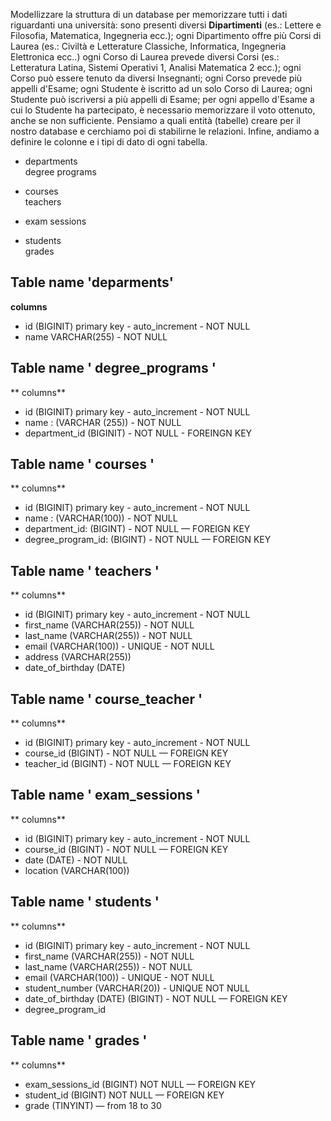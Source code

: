 Modellizzare la struttura di un database per memorizzare tutti i dati riguardanti una università:
sono presenti diversi **Dipartimenti** (es.: Lettere e Filosofia, Matematica, Ingegneria ecc.);
ogni Dipartimento offre più Corsi di Laurea (es.: Civiltà e Letterature Classiche, Informatica, Ingegneria Elettronica ecc..)
ogni Corso di Laurea prevede diversi Corsi (es.: Letteratura Latina, Sistemi Operativi 1, Analisi Matematica 2 ecc.);
ogni Corso può essere tenuto da diversi Insegnanti;
ogni Corso prevede più appelli d'Esame;
ogni Studente è iscritto ad un solo Corso di Laurea;
ogni Studente può iscriversi a più appelli di Esame;
per ogni appello d'Esame a cui lo Studente ha partecipato, è necessario memorizzare il voto ottenuto, anche se non sufficiente. Pensiamo a quali entità (tabelle) creare per il nostro database e cerchiamo poi di stabilirne le relazioni. Infine, andiamo a definire le colonne e i tipi di dato di ogni tabella.

- departments  
   degree programs

- courses  
   teachers

- exam sessions

- students  
   grades

## Table name 'deparments'

**columns**

- id (BIGINIT) primary key - auto_increment - NOT NULL
- name VARCHAR(255) - NOT NULL

## Table name ' degree_programs '

** columns**

- id (BIGINIT) primary key - auto_increment - NOT NULL
- name : (VARCHAR (255)) - NOT NULL
- department_id (BIGINIT) - NOT NULL - FOREINGN KEY

## Table name ' courses '

** columns**

- id (BIGINIT) primary key - auto_increment - NOT NULL
- name : (VARCHAR(100)) - NOT NULL
- department_id: (BIGINT) - NOT NULL — FOREIGN KEY
- degree_program_id: (BIGINT) - NOT NULL — FOREIGN KEY

## Table name ' teachers '

** columns**

- id (BIGINIT) primary key - auto_increment - NOT NULL
- first_name (VARCHAR(255)) - NOT NULL
- last_name (VARCHAR(255)) - NOT NULL
- email (VARCHAR(100)) - UNIQUE - NOT NULL
- address (VARCHAR(255))
- date_of_birthday (DATE)

## Table name ' course_teacher '

** columns**

- id (BIGINIT) primary key - auto_increment - NOT NULL
- course_id (BIGINT) - NOT NULL — FOREIGN KEY
- teacher_id (BIGINT) - NOT NULL — FOREIGN KEY

## Table name ' exam_sessions '

** columns**

- id (BIGINIT) primary key - auto_increment - NOT NULL
- course_id (BIGINT) - NOT NULL — FOREIGN KEY
- date (DATE) - NOT NULL
- location (VARCHAR(100))

## Table name ' students '

** columns**

- id (BIGINIT) primary key - auto_increment - NOT NULL
- first_name (VARCHAR(255)) - NOT NULL
- last_name (VARCHAR(255)) - NOT NULL
- email (VARCHAR(100)) - UNIQUE - NOT NULL
- student_number (VARCHAR(20)) - UNIQUE NOT NULL
- date_of_birthday (DATE) (BIGINT) - NOT NULL — FOREIGN KEY
- degree_program_id

## Table name ' grades '

** columns**

- exam_sessions_id (BIGINT) NOT NULL — FOREIGN KEY
- student_id (BIGINT) NOT NULL — FOREIGN KEY
- grade (TINYINT) — from 18 to 30
